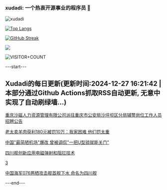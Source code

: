 ### xudadi: 一个热衷开源事业的程序员 👋

![xudadi](https://github-readme-stats-git-masterorgs-github-readme-stats-team.vercel.app/api?username=xudadi)

[![Top Langs](https://github-readme-stats.vercel.app/api/top-langs/?username=xudadi)](https://github.com/anuraghazra/github-readme-stats)

[![GitHub Streak](https://streak-stats.demolab.com?user=xudadi&locale=zh_Hans)](https://git.io/streak-stats)

![](https://raw.githubusercontent.com/xudadi/xudadi/main/assets/github-contribution-grid-snake.svg)

![VISITOR+COUNT](https://komarev.com/ghpvc/?username=xudadi&label=VISITOR+COUNT)


---start---

## Xudadi的每日更新(更新时间:2024-12-27 16:21:42 | 本部分通过Github Actions抓取RSS自动更新, 无意中实现了自动刷绿墙...)

[重庆沙磁人力资源管理有限公司派往重庆市公安局沙坪坝区分局辅警岗位工作人员招聘公告](https://www.gongkaoleida.com/article/2246456)

[老太卖羊肉获利180元被罚10万：我家困难 他们罚太重](https://m.163.com/news/article/JKDCJQ4Q00019B3E.html)

[中国"最简陋机场"爆改 曾被调侃"一把U型锁就能关门"](https://m.163.com/news/article/JKCGLSNR0512B07B.html)

[四川舰创新应用电磁弹射和阻拦技术](https://m.163.com/news/article/JKDITE38000189PS.html)

[3](https://m.163.com/touch/news/sub/domestic)

[中国海军076两栖攻击舰首舰下水 命名为四川舰](https://m.163.com/news/article/JKDIHB1G000189PS.html)

---end---
